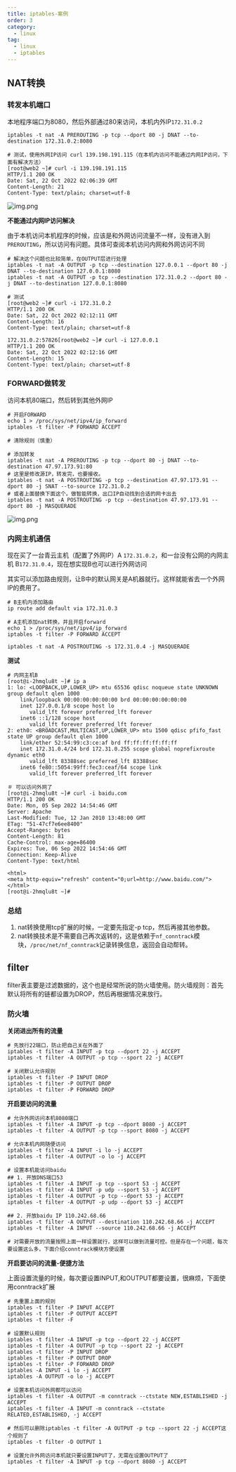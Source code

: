 ```yaml
---
title: iptables-案例
order: 3
category:
  - linux
tag:
  - linux
  - iptables
---
```


## NAT转换

### 转发本机端口

本地程序端口为8080，然后外部通过80来访问，本机内外IP`172.31.0.2`

```shell
iptables -t nat -A PREROUTING -p tcp --dport 80 -j DNAT --to-destination 172.31.0.2:8080

# 测试，使用外网IP访问 curl 139.198.191.115（在本机内访问不能通过内网IP访问，下面有解决方法）
[root@web2 ~]# curl -i 139.198.191.115
HTTP/1.1 200 OK
Date: Sat, 22 Oct 2022 02:06:39 GMT
Content-Length: 21
Content-Type: text/plain; charset=utf-8
```

![img.png](./assets/local-dnat.png)

**不能通过内网IP访问解决**

由于本机访问本机程序的时候，应该是和外网访问流量不一样，没有进入到`PREROUTING`，所以访问有问题。具体可查阅本机访问内网和外网访问不同

```shell
# 解决这个问题也比较简单，在OUTPUT层进行处理
iptables -t nat -A OUTPUT -p tcp --destination 127.0.0.1 --dport 80 -j DNAT --to-destination 127.0.0.1:8080
iptables -t nat -A OUTPUT -p tcp --destination 172.31.0.2 --dport 80 -j DNAT --to-destination 127.0.0.1:8080

# 测试
[root@web2 ~]# curl -i 172.31.0.2
HTTP/1.1 200 OK
Date: Sat, 22 Oct 2022 02:12:11 GMT
Content-Length: 16
Content-Type: text/plain; charset=utf-8

172.31.0.2:57826[root@web2 ~]# curl -i 127.0.0.1
HTTP/1.1 200 OK
Date: Sat, 22 Oct 2022 02:12:16 GMT
Content-Length: 15
Content-Type: text/plain; charset=utf-8
```

### FORWARD做转发

访问本机80端口，然后转到其他外网IP

```shell
# 开启FORWARD
echo 1 > /proc/sys/net/ipv4/ip_forward
iptables -t filter -P FORWARD ACCEPT

# 清除规则（慎重）

# 添加转发
iptables -t nat -A PREROUTING -p tcp --dport 80 -j DNAT --to-destination 47.97.173.91:80
# 这里是修改源IP，转发完，也要接收。
iptables -t nat -A POSTROUTING -p tcp --destination 47.97.173.91 --dport 80 -j SNAT --to-source 172.31.0.2
# 或者上面替换下面这个。做智能转换，出口IP自动找到合适的网卡出去
iptables -t nat -A POSTROUTING -p tcp --destination 47.97.173.91 --dport 80 -j MASQUERADE 
```

![img.png](./assets/forward-ip.png)


### 内网主机通信

现在买了一台青云主机（配置了外网IP）A `172.31.0.2`，和一台没有公网的内网主机 B`172.31.0.4`，现在想实现B也可以进行外网访问

其实可以添加路由规则，让B中的默认网关是A机器就行。这样就能省去一个外网IP的费用了。

```shell
# B主机内添加路由
ip route add default via 172.31.0.3

# A主机添加nat转换，并且开启forward
echo 1 > /proc/sys/net/ipv4/ip_forward
iptables -t filter -P FORWARD ACCEPT

iptables -t nat -A POSTROUTING -s 172.31.0.4 -j MASQUERADE

```

**测试**

```
# 内网主机B
[root@i-2hmqlu8t ~]# ip a
1: lo: <LOOPBACK,UP,LOWER_UP> mtu 65536 qdisc noqueue state UNKNOWN group default qlen 1000
    link/loopback 00:00:00:00:00:00 brd 00:00:00:00:00:00
    inet 127.0.0.1/8 scope host lo
       valid_lft forever preferred_lft forever
    inet6 ::1/128 scope host 
       valid_lft forever preferred_lft forever
2: eth0: <BROADCAST,MULTICAST,UP,LOWER_UP> mtu 1500 qdisc pfifo_fast state UP group default qlen 1000
    link/ether 52:54:99:c3:ce:af brd ff:ff:ff:ff:ff:ff
    inet 172.31.0.4/24 brd 172.31.0.255 scope global noprefixroute dynamic eth0
       valid_lft 83388sec preferred_lft 83388sec
    inet6 fe80::5054:99ff:fec3:ceaf/64 scope link 
       valid_lft forever preferred_lft forever
       
＃ 可以访问外网了
[root@i-2hmqlu8t ~]# curl -i baidu.com
HTTP/1.1 200 OK
Date: Mon, 05 Sep 2022 14:54:46 GMT
Server: Apache
Last-Modified: Tue, 12 Jan 2010 13:48:00 GMT
ETag: "51-47cf7e6ee8400"
Accept-Ranges: bytes
Content-Length: 81
Cache-Control: max-age=86400
Expires: Tue, 06 Sep 2022 14:54:46 GMT
Connection: Keep-Alive
Content-Type: text/html

<html>
<meta http-equiv="refresh" content="0;url=http://www.baidu.com/">
</html>
[root@i-2hmqlu8t ~]#
```

### 总结

1. nat转换使用tcp扩展的时候，一定要先指定-p tcp，然后再接其他参数。
2. nat转换技术是不需要自己再次返转的，这是依赖于`nf_conntrack`模块，`/proc/net/nf_conntrack`记录转换信息，返回会自动帮转。


## filter

filter表主要是过滤数据的，这个也是经常所说的防火墙使用。防火墙规则：首先默认将所有的链都设置为DROP，然后再根据情况来放行。

### 防火墙

**关闭进出所有的流量**

```shell
# 先放行22端口，防止把自己关在外面了
iptables -t filter -A INPUT -p tcp --dport 22 -j ACCEPT
iptables -t filter -A OUTPUT -p tcp --sport 22 -j ACCEPT

# 关闭默认允许规则
iptables -t filter -P INPUT DROP
iptables -t filter -P OUTPUT DROP
iptables -t filter -P FORWARD DROP
```

**开启要访问的流量**

```shell
# 允许外网访问本机8080端口
iptables -t filter -A INPUT -p tcp --dport 8080 -j ACCEPT
iptables -t filter -A OUTPUT -p tcp --sport 8080 -j ACCEPT

# 允许本机内网随便访问
iptables -t filter -A INPUT -i lo -j ACCEPT 
iptables -t filter -A OUTPUT -o lo -j ACCEPT

# 设置本机能访问baidu
## 1. 开放DNS端口53
iptables -t filter -A INPUT -p tcp --sport 53 -j ACCEPT
iptables -t filter -A INPUT -p udp --sport 53 -j ACCEPT
iptables -t filter -A OUTPUT -p tcp --dport 53 -j ACCEPT
iptables -t filter -A OUTPUT -p udp --dport 53 -j ACCEPT

## 2. 开放baidu IP 110.242.68.66
iptables -t filter -A OUTPUT --destination 110.242.68.66 -j ACCEPT
iptables -t filter -A INPUT --source 110.242.68.66 -j ACCEPT

# 对需要开放的流量按照上面一样设置就行，这样可以做到流量可控。但是存在一个问题，每次要设置这么多，下面介绍conntrack模块方便设置
```

**开启要访问的流量-便捷方法**

上面设置流量的时候，每次要设置INPUT,和OUTPUT都要设置，很麻烦，下面使用conntrack扩展

```shell
# 先重置上面的规则
iptables -t filter -P INPUT ACCEPT
iptables -t filter -P OUTPUT ACCEPT
iptables -t filter -F

# 设置默认规则
iptables -t filter -A INPUT -p tcp --dport 22 -j ACCEPT
iptables -t filter -A OUTPUT -p tcp --sport 22 -j ACCEPT
iptables -t filter -P INPUT DROP
iptables -t filter -P OUTPUT DROP
iptables -t filter -P FORWARD DROP
iptables -A INPUT -i lo -j ACCEPT 
iptables -A OUTPUT -o lo -j ACCEPT

# 设置本机访问外网都可以访问
iptables -t filter -A OUTPUT -m conntrack --ctstate NEW,ESTABLISHED -j ACCEPT
iptables -t filter -A INPUT -m conntrack --ctstate RELATED,ESTABLISHED, -j ACCEPT

# 然后可以删除iptables -t filter -A OUTPUT -p tcp --sport 22 -j ACCEPT这个规则了
iptables -t filter -D OUTPUT 1

# 设置允许外网访问本机就只要设置INPUT了，无需在设置OUTPUT了
iptables -t filter -A INPUT -p tcp --dport 8080 -j ACCEPT
```

